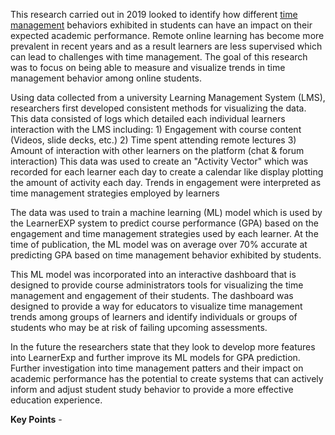 This research carried out in 2019 looked to identify how different [time management]() behaviors exhibited in students can have an impact on their expected academic performance. Remote online learning has become more prevalent in recent years and as a result learners are less supervised which can lead to challenges with time management. The goal of this research was to focus on being able to measure and visualize trends in time management behavior among online students.

Using data collected from a university Learning Management System (LMS), researchers first developed consistent methods for visualizing the data. This data consisted of logs which detailed each individual learners interaction with the LMS including:
	1) Engagement with course content (Videos, slide decks, etc.)
	2) Time spent attending remote lectures
	3) Amount of interaction with other learners on the platform (chat & forum interaction)
This data was used to create an "Activity Vector" which was recorded for each learner each day to create a calendar like display plotting the amount of activity each day. Trends in engagement were interpreted as time management strategies employed by learners

The data was used to train a machine learning (ML) model which is used by the LearnerEXP system to predict course performance (GPA) based on the engagement and time management strategies used by each learner. At the time of publication, the ML model was on average over 70% accurate at predicting GPA based on time management behavior exhibited by students. 

This ML model was incorporated into an interactive dashboard that is designed to provide course administrators tools for visualizing the time management and engagement of their students. The dashboard was designed to provide a way for educators to visualize time management trends among groups of learners and identify individuals or groups of students who may be at risk of failing upcoming assessments.

In the future the researchers state that they look to develop more features into LearnerExp and further improve its ML models for GPA prediction. Further investigation into time management patters and their impact on academic performance has the potential to create systems that can actively inform and adjust student study behavior to provide a more effective education experience.

**Key Points**
	-
